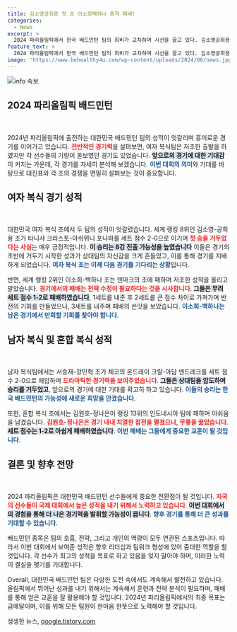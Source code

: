 ```yaml
---
title: 김소영공희용 첫 승 이소희백하나 충격 패배!
categories:
  - News
excerpt: >
  2024 파리올림픽에서 한국 배드민턴 팀의 희비가 교차하며 시선을 끌고 있다. 김소영공희용은 첫 승을 거뒀지만, 이소희백하나는 예상치 못한 패배를 당했다. 남자 복식 서승재강민혁과 여자 단식 김가은은 각각 승리를 챙기며 기대감을 높였다.
feature_text: >
  2024 파리올림픽에서 한국 배드민턴 팀의 희비가 교차하며 시선을 끌고 있다. 김소영공희용은 첫 승을 거뒀지만, 이소희백하나는 예상치 못한 패배를 당했다. 남자 복식 서승재강민혁과 여자 단식 김가은은 각각 승리를 챙기며 기대감을 높였다.
image: 'https://www.behealthy4u.com/wp-content/uploads/2024/06/news.jpg'
---
```


<p><img src="https://www.behealthy4u.com/wp-content/uploads/2024/06/news.jpg" alt="info 속보" /></p>

<h2 data-ke-size="size26">2024 파리올림픽 배드민턴</h2>

<p data-ke-size="size16">&nbsp;</p>

<p>2024년 파리올림픽에 출전하는 대한민국 배드민턴 팀의 성적이 엇갈리며 흥미로운 경기를 이어가고 있습니다. <b><span style="color: #ee2323;">전반적인 경기력</span></b>을 살펴보면, 여자 복식팀은 저조한 출발을 하였지만 각 선수들의 기량이 돋보였던 경기도 있었습니다. <b><span style="background-color: #21538527;">앞으로의 경기에 대한 기대감</span></b>이 커지는 가운데, 각 경기를 자세히 분석해 보겠습니다. <b><span style="color: #1a5490;">이번 대회의 의미</span></b>와 기대를 바탕으로 대진표와 각 조의 경쟁을 면밀히 살펴보는 것이 중요합니다.</p>

<h2 data-ke-size="size26">여자 복식 경기 성적</h2>

<p data-ke-size="size16">&nbsp;</p>

<p>대한민국 여자 복식 조에서 두 팀의 성적이 엇갈렸습니다. 세계 랭킹 8위인 김소영-공희용 조가 타니샤 크라스토-아쉬위니 포나파를 세트 점수 2-0으로 이기며 <b><span style="color: #ee2323;">첫 승을 거두었다는 사실</span></b>는 매우 긍정적입니다. <b><span style="background-color: #21538527;">이 승리는 8강 진출 가능성을 높였습니다</span></b>  이들은 경기의 초반에 거두기 시작한 성과가 상대팀의 자신감을 크게 흔들었고, 이를 통해 경기를 지배하게 되었습니다. <b><span style="color: #1a5490;">여자 복식 조는 이제 다음 경기를 기다리는 상황</span></b>입니다.</p>

<p>반면, 세계 랭킹 2위인 이소희-백하나 조는 덴마크의 조에 패하며 저조한 성적을 올리고 말았습니다. <b><span style="color: #ee2323;">경기에서의 패배는 전략 수정이 필요하다는 것을 시사합니다</span></b>. <b><span style="background-color: #21538527;">그들은 무려 세트 점수 1-2로 패배하였습니다</span></b>, 1세트를 내준 후 2세트를 큰 점수 차이로 가져가며 반전의 기회를 만들었으나, 3세트를 내주며 패배의 쓴맛을 보았습니다. <b><span style="color: #1a5490;">이소희-백하나는 남은 경기에서 만회할 기회를 찾아야 합니다</span></b>.</p>

<h2 data-ke-size="size26">남자 복식 및 혼합 복식 성적</h2>

<p data-ke-size="size16">&nbsp;</p>

<p>남자 복식팀에서는 서승재-강민혁 조가 체코의 온드레이 크랄-아담 멘드레크를 세트 점수 2-0으로 제압하며 <b><span style="color: #ee2323;">드라마틱한 경기력을 보여주었습니다</span></b>. <b><span style="background-color: #21538527;">그들은 상대팀을 압도하며 승리를 거두었고</span></b>, 앞으로의 경기에 대한 기대를 확고히 하고 있습니다. <b><span style="color: #1a5490;">이들의 승리는 한국 배드민턴의 가능성에 새로운 희망을 안겼습니다</span></b>.</p>

<p>또한, 혼합 복식 조에서는 김원호-정나은이 랭킹 13위의 인도네시아 팀에 패하며 아쉬움을 남겼습니다. <b><span style="color: #ee2323;">김원호-정나은은 경기 내내 치열한 접전을 펼쳤으나, 무릎을 꿇었습니다</span></b>. <b><span style="background-color: #21538527;">세트 점수는 1-2로 아쉽게 패배하였습니다</span></b>. <b><span style="color: #1a5490;">이번 패배는 그들에게 중요한 교훈이 될 것입니다</span></b>.</p>

<h2 data-ke-size="size26">결론 및 향후 전망</h2>

<p data-ke-size="size16">&nbsp;</p>

<p>2024 파리올림픽은 대한민국 배드민턴 선수들에게 중요한 전환점이 될 것입니다. <b><span style="color: #ee2323;">자국의 선수들이 국제 대회에서 높은 성적을 내기 위해서 노력하고 있습니다</span></b>. <b><span style="background-color: #21538527;">이번 대회에서의 경험을 통해 더 나은 경기력을 발휘할 가능성이 큽니다</span></b>. <b><span style="color: #1a5490;">향후 경기를 통해 더 큰 성과를 기대할 수 있습니다</span></b>.</p>

<p>배드민턴 종목은 팀의 호흡, 전략, 그리고 개인의 역량이 모두 연관된 스포츠입니다. 따라서 이번 대회에서 보여준 성적은 향후 리더십과 팀워크 형성에 있어 중대한 역할을 할 것입니다. 각 선수가 최고의 성적을 목표로 하고 있음을 잊지 말아야 하며, 이러한 노력이 결실을 맺기를 기대합니다.</p>

<p>Overall, 대한민국 배드민턴 팀은 다양한 도전 속에서도 계속해서 발전하고 있습니다. 올림픽에서 뛰어난 성과를 내기 위해서는 계속해서 훈련과 전략 분석이 필요하며, 패배를 통해 얻은 교훈을 잘 활용해야 할 것입니다. 2024년 파리올림픽에서의 최종 목표는 금메달이며, 이를 위해 모든 팀원이 한마음 한뜻으로 노력해야 할 것입니다.</p>
생생한 뉴스, <a href="https://qoogle.tistory.com" rel="dofollow">qoogle.tistory.com</a>


